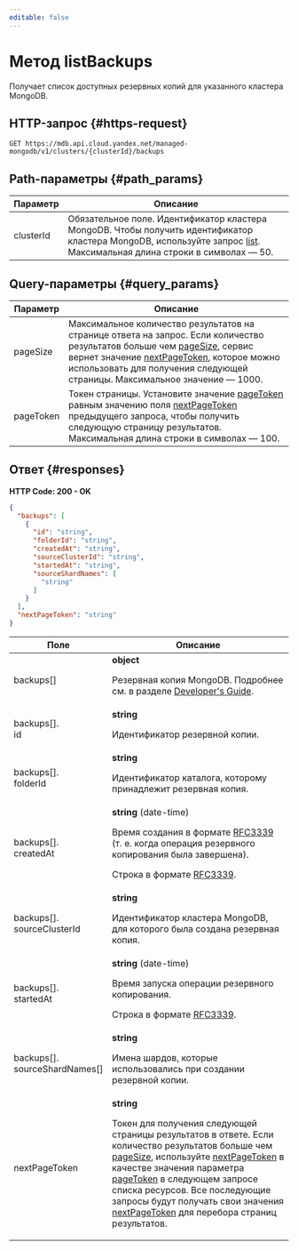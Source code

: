 ```yaml
---
editable: false
---
```


# Метод listBackups
Получает список доступных резервных копий для указанного кластера MongoDB.
 

 
## HTTP-запрос {#https-request}
```
GET https://mdb.api.cloud.yandex.net/managed-mongodb/v1/clusters/{clusterId}/backups
```
 
## Path-параметры {#path_params}
 
Параметр | Описание
--- | ---
clusterId | Обязательное поле. Идентификатор кластера MongoDB. Чтобы получить идентификатор кластера MongoDB, используйте запрос [list](/docs/managed-mongodb/api-ref/Cluster/list).  Максимальная длина строки в символах — 50.
 
## Query-параметры {#query_params}
 
Параметр | Описание
--- | ---
pageSize | Максимальное количество результатов на странице ответа на запрос. Если количество результатов больше чем [pageSize](/docs/managed-mongodb/api-ref/Cluster/listBackups#query_params), сервис вернет значение [nextPageToken](/docs/managed-mongodb/api-ref/Cluster/listBackups#responses), которое можно использовать для получения следующей страницы.  Максимальное значение — 1000.
pageToken | Токен страницы. Установите значение [pageToken](/docs/managed-mongodb/api-ref/Cluster/listBackups#query_params) равным значению поля [nextPageToken](/docs/managed-mongodb/api-ref/Cluster/listBackups#responses) предыдущего запроса, чтобы получить следующую страницу результатов.  Максимальная длина строки в символах — 100.
 
## Ответ {#responses}
**HTTP Code: 200 - OK**

```json 
{
  "backups": [
    {
      "id": "string",
      "folderId": "string",
      "createdAt": "string",
      "sourceClusterId": "string",
      "startedAt": "string",
      "sourceShardNames": [
        "string"
      ]
    }
  ],
  "nextPageToken": "string"
}
```

 
Поле | Описание
--- | ---
backups[] | **object**<br><p>Резервная копия MongoDB. Подробнее см. в разделе <a href="/docs/managed-mongodb/concepts">Developer's Guide</a>.</p> 
backups[].<br>id | **string**<br><p>Идентификатор резервной копии.</p> 
backups[].<br>folderId | **string**<br><p>Идентификатор каталога, которому принадлежит резервная копия.</p> 
backups[].<br>createdAt | **string** (date-time)<br><p>Время создания в формате <a href="https://www.ietf.org/rfc/rfc3339.txt">RFC3339</a> (т. е. когда операция резервного копирования была завершена).</p> <p>Строка в формате <a href="https://www.ietf.org/rfc/rfc3339.txt">RFC3339</a>.</p> 
backups[].<br>sourceClusterId | **string**<br><p>Идентификатор кластера MongoDB, для которого была создана резервная копия.</p> 
backups[].<br>startedAt | **string** (date-time)<br><p>Время запуска операции резервного копирования.</p> <p>Строка в формате <a href="https://www.ietf.org/rfc/rfc3339.txt">RFC3339</a>.</p> 
backups[].<br>sourceShardNames[] | **string**<br><p>Имена шардов, которые использовались при создании резервной копии.</p> 
nextPageToken | **string**<br><p>Токен для получения следующей страницы результатов в ответе. Если количество результатов больше чем <a href="/docs/managed-mongodb/api-ref/Cluster/listBackups#query_params">pageSize</a>, используйте <a href="/docs/managed-mongodb/api-ref/Cluster/listBackups#responses">nextPageToken</a> в качестве значения параметра <a href="/docs/managed-mongodb/api-ref/Cluster/listBackups#query_params">pageToken</a> в следующем запросе списка ресурсов. Все последующие запросы будут получать свои значения <a href="/docs/managed-mongodb/api-ref/Cluster/listBackups#responses">nextPageToken</a> для перебора страниц результатов.</p> 